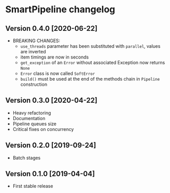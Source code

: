 # SmartPipeline changelog

## Version 0.4.0 [2020-06-22]

- BREAKING CHANGES:
  - `use_threads` parameter has been substituted with `parallel`, values are inverted
  - item timings are now in seconds
  - `get_exception` of an `Error` without associated Exception now returns `None`
  - `Error` class is now called `SoftError`
  - `build()` must be used at the end of the methods chain in `Pipeline` construction

## Version 0.3.0 [2020-04-22]

- Heavy refactoring
- Documentation
- Pipeline queues size
- Critical fixes on concurrency

## Version 0.2.0 [2019-09-24]

- Batch stages

## Version 0.1.0 [2019-04-04]

- First stable release
